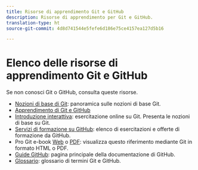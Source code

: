 ```yaml
---
title: Risorse di apprendimento Git e GitHub
description: Risorse di apprendimento per Git e GitHub.
translation-type: ht
source-git-commit: 4d8d741544e5fefe6d186e75ce4157ea127d5b16

---
```



# Elenco delle risorse di apprendimento Git e GitHub

Se non conosci Git o GitHub, consulta queste risorse.

- [Nozioni di base di Git](https://git-scm.com/book/en/v2/Getting-Started-Git-Basics): panoramica sulle nozioni di base Git.
- [Apprendimento di Git e GitHub](https://help.github.com/articles/good-resources-for-learning-git-and-github/)
- [Introduzione interattiva](https://try.github.io/): esercitazione online su Git. Presenta le nozioni di base su Git.
- [Servizi di formazione su GitHub](https://services.github.com/training/): elenco di esercitazioni e offerte di formazione da GitHub.
- Pro Git e-book [Web](https://git-scm.com/book/en/v2) o [PDF](https://progit2.s3.amazonaws.com/en/2016-03-22-f3531/progit-en.1084.pdf): visualizza questo riferimento mediante Git in formato HTML o PDF.
- [Guide GitHub](https://guides.github.com/): pagina principale della documentazione di GitHub.
- [Glossario](https://help.github.com/articles/github-glossary): glossario di termini Git e GitHub.
